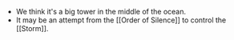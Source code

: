 - We think it's a big tower in the middle of the ocean.
- It may be an attempt from the [[Order of Silence]] to control the [[Storm]].